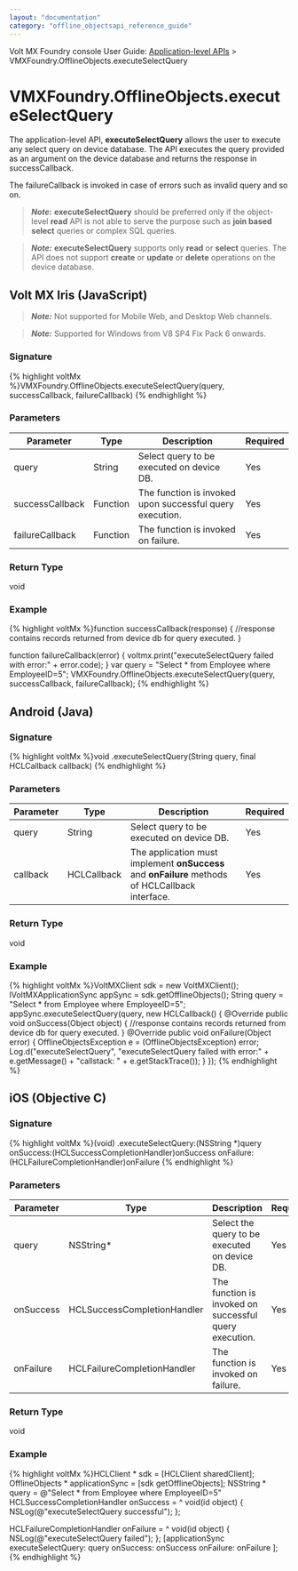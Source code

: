 ```yaml
---
layout: "documentation"
category: "offline_objectsapi_reference_guide"
---
```


Volt MX  Foundry console User Guide: [Application-level APIs](Application_Level_APIs.html) > VMXFoundry.OfflineObjects.executeSelectQuery

VMXFoundry.OfflineObjects.executeSelectQuery
=================================================

The application-level API, **executeSelectQuery** allows the user to execute any select query on device database. The API executes the query provided as an argument on the device database and returns the response in successCallback.

The failureCallback is invoked in case of errors such as invalid query and so on.

> **_Note:_** **executeSelectQuery** should be preferred only if the object-level **read** API is not able to serve the purpose such as **join based select** queries or complex SQL queries.

> **_Note:_** **executeSelectQuery** supports only **read** or **select** queries. The API does not support **create** or **update** or **delete** operations on the device database.

Volt MX  Iris (JavaScript)
-------------------------------

> **_Note:_** Not supported for Mobile Web, and Desktop Web channels.

> **_Note:_** Supported for Windows from V8 SP4 Fix Pack 6 onwards.

### Signature

{% highlight voltMx %}VMXFoundry.OfflineObjects.executeSelectQuery(query, successCallback, failureCallback)
{% endhighlight %}

### Parameters

  
| Parameter | Type | Description | Required |
| --- | --- | --- | --- |
| query | String | Select query to be executed on device DB. | Yes |
| successCallback | Function | The function is invoked upon successful query execution. | Yes |
| failureCallback | Function | The function is invoked on failure. | Yes |

### Return Type

void

### Example

{% highlight voltMx %}function successCallback(response) {
    //response contains records returned from device db for query executed.
}

function failureCallback(error) {
    voltmx.print("executeSelectQuery failed with error:" + error.code);
}
var query = "Select * from Employee where EmployeeID=5";
VMXFoundry.OfflineObjects.executeSelectQuery(query, successCallback, failureCallback);
{% endhighlight %}

Android (Java)
--------------

### Signature

{% highlight voltMx %}void <OfflineObjects>.executeSelectQuery(String query, final HCLCallback callback)
{% endhighlight %}

### Parameters

  
| Parameter | Type | Description | Required |
| --- | --- | --- | --- |
| query | String | Select query to be executed on device DB. | Yes |
| callback | HCLCallback | The application must implement **onSuccess** and **onFailure** methods of HCLCallback interface. | Yes |

### Return Type

void

### Example

{% highlight voltMx %}VoltMXClient sdk = new VoltMXClient();
IVoltMXApplicationSync appSync = sdk.getOfflineObjects();
String query = "Select * from Employee where EmployeeID=5";
appSync.executeSelectQuery(query, new HCLCallback() {
    @Override
    public void onSuccess(Object object) {
        //response contains records returned from device db for query executed.
    }
    @Override
    public void onFailure(Object error) {
        OfflineObjectsException e = (OfflineObjectsException) error;
        Log.d("executeSelectQuery", "executeSelectQuery failed with error:" + e.getMessage() + "callstack: " + e.getStackTrace());
    }
});
{% endhighlight %}

iOS (Objective C)
-----------------

### Signature

{% highlight voltMx %}(void) <OfflineObjects>.executeSelectQuery:(NSString *)query
			onSuccess:(HCLSuccessCompletionHandler)onSuccess
			onFailure:(HCLFailureCompletionHandler)onFailure
{% endhighlight %}

### Parameters

  
| Parameter | Type | Description | Required |
| --- | --- | --- | --- |
| query | NSString\* | Select the query to be executed on device DB. | Yes |
| onSuccess | HCLSuccessCompletionHandler | The function is invoked on successful query execution. | Yes |
| onFailure | HCLFailureCompletionHandler | The function is invoked on failure. | Yes |

### Return Type

void

### Example

{% highlight voltMx %}HCLClient * sdk = [HCLClient sharedClient];
OfflineObjects * applicationSync = [sdk getOfflineObjects];
NSString * query = @"Select * from Employee where EmployeeID=5"
HCLSuccessCompletionHandler onSuccess = ^ void(id object) {
    NSLog(@"executeSelectQuery successful");
};

HCLFailureCompletionHandler onFailure = ^ void(id object) {
    NSLog(@"executeSelectQuery failed");
};
[applicationSync executeSelectQuery: query
    onSuccess: onSuccess
    onFailure: onFailure
];
{% endhighlight %}
